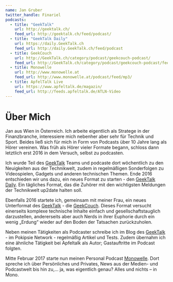 ```yaml
---
name: Jan Gruber
twitter_handle: Finariel
podcasts:
  - title: "GeekTalk"
    url: http://geektalk.ch/
    feed_url: http://geektalk.ch/feed/podcast/
  - title: "GeekTalk Daily"
    url: https://daily.GeekTalk.ch
    feed_url: http://daily.GeekTalk.ch/feed/podcast
  - title: GeekCouch
    url: http://GeekTalk.ch/category/podcast/geekcouch-podcast/
    feed_url: http://GeekTalk.ch/category/podcast/geekcouch-podcast/feed
  - title: Monowelle
    url: http://www.monowelle.at
    feed_url: http://www.monowelle.at/podcast/feed/mp3/
  - title: ApfelTalk Live
    url: https://www.apfeltalk.de/magazin/
    feed_url: http://feeds.apfeltalk.de/ATLN-Video
---
```


# Über Mich

Jan aus Wien in Österreich. Ich arbeite eigentlich als Stratege in der Finanzbranche, interessiere
mich nebenher aber sehr für Technik und Sport. Beides ließ sich für mich in Form von Podcasts über
10 Jahre lang als Hörer vereinen. Was früh als Hörer vieler Formate begann, schloss dann letztlich
erst 2016 in dem Versuch, selbst zu podcasten.

Ich wurde Teil des [GeekTalk](http://geektalk.ch/) Teams und podcaste dort wöchentlich zu den Neuigkeiten
aus der Technikwelt, zudem in regelmäßigen Sonderfolgen zu Videospielen, Gadgets und anderen
technischen Themen. Ende 2016 entschieden wir uns dazu, ein neues Format zu starten - den
[GeekTalk Daily](https://daily.GeekTalk.ch). Ein tägliches Format, das die Zuhörer mit den
wichtigsten Meldungen der Technikwelt up2date halten soll.

Ebenfalls 2016 startete ich, gemeinsam mit meiner Frau, ein neues Unterformat des
[GeekTalk](http://geektalk.ch/) - die
[GeekCouch](http://GeekTalk.ch/category/podcast/geekcouch-podcast/). Dieses Format versucht
einerseits komplexe technische Inhalte einfach und gesellschaftstauglich darzustellen, andererseits
aber auch Nerds in ihrer Euphorie durch ein wenig „Erdung“ wieder auf den Boden der Tatsachen
zurückzuholen.

Neben meinen Tätigkeiten als Podcaster schreibe ich im Blog des [GeekTalk](http://geektalk.ch/) - im
Pokipsie Network - regelmäßig Artikel und Tests. Zudem übernahm ich eine ähnliche Tätigkeit bei
Apfeltalk als Autor; Gastauftritte im Podcast folgten.

Mitte Februar 2017 starte nun meinen Personal Podcast [Monowelle](http://www.monowelle.at). Dort
spreche ich über Persönliches und Privates, News aus der Medien- und Podcastwelt bis hin zu,… ja,
was eigentlich genau? Alles und nichts – in Mono.